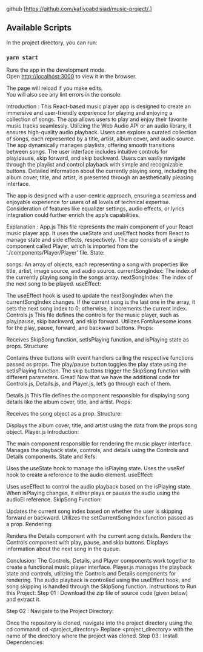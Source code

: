 github
 [https://github.com/kafiyoabdisiad/music-project/.]

## Available Scripts

In the project directory, you can run:

### `yarn start`

Runs the app in the development mode.\
Open [http://localhost:3000](http://localhost:3000) to view it in the browser.

The page will reload if you make edits.\
You will also see any lint errors in the console.





Introduction :
This React-based music player app is designed to create an immersive and user-friendly experience for playing and enjoying a collection of songs. The app allows users to play and enjoy their favorite music tracks seamlessly. Utilizing the Web Audio API or an audio library, it ensures high-quality audio playback. Users can explore a curated collection of songs, each represented by a title, artist, album cover, and audio source. The app dynamically manages playlists, offering smooth transitions between songs. The user interface includes intuitive controls for play/pause, skip forward, and skip backward. Users can easily navigate through the playlist and control playback with simple and recognizable buttons. Detailed information about the currently playing song, including the album cover, title, and artist, is presented through an aesthetically pleasing interface. 

The app is designed with a user-centric approach, ensuring a seamless and enjoyable experience for users of all levels of technical expertise. Consideration of features like equalizer settings, audio effects, or lyrics integration could further enrich the app’s capabilities.

Explanation :
App.js
This file represents the main component of your React music player app.
It uses the useState and useEffect hooks from React to manage state and side effects, respectively.
The app consists of a single component called Player, which is imported from the ‘./components/Player/Player’ file.
State:

songs: An array of objects, each representing a song with properties like title, artist, image source, and audio source.
currentSongIndex: The index of the currently playing song in the songs array.
nextSongIndex: The index of the next song to be played.
useEffect:

The useEffect hook is used to update the nextSongIndex when the currentSongIndex changes.
If the current song is the last one in the array, it sets the next song index to 0; otherwise, it increments the current index.
Controls.js
This file defines the controls for the music player, such as play/pause, skip backward, and skip forward.
Utilizes FontAwesome icons for the play, pause, forward, and backward buttons.
Props:

Receives SkipSong function, setIsPlaying function, and isPlaying state as props.
Structure:

Contains three buttons with event handlers calling the respective functions passed as props.
The play/pause button toggles the play state using the setIsPlaying function.
The skip buttons trigger the SkipSong function with different parameters.
Great! Now that we have the additional code for Controls.js, Details.js, and Player.js, let’s go through each of them.

Details.js
This file defines the component responsible for displaying song details like the album cover, title, and artist.
Props:

Receives the song object as a prop.
Structure:

Displays the album cover, title, and artist using the data from the props.song object.
Player.js
Introduction:

The main component responsible for rendering the music player interface.
Manages the playback state, controls, and details using the Controls and Details components.
State and Refs:

Uses the useState hook to manage the isPlaying state.
Uses the useRef hook to create a reference to the audio element.
useEffect:

Uses useEffect to control the audio playback based on the isPlaying state.
When isPlaying changes, it either plays or pauses the audio using the audioEl reference.
SkipSong Function:

Updates the current song index based on whether the user is skipping forward or backward.
Utilizes the setCurrentSongIndex function passed as a prop.
Rendering:

Renders the Details component with the current song details.
Renders the Controls component with play, pause, and skip buttons.
Displays information about the next song in the queue.
 

Conclusion:
The Controls, Details, and Player components work together to create a functional music player interface.
Player.js manages the playback state and controls, utilizing the Controls and Details components for rendering.
The audio playback is controlled using the useEffect hook, and song skipping is handled through the SkipSong function.
Instructions to Run this Project:
Step 01 : Download the zip file of source code (given below) and extract it.

Step 02 : Navigate to the Project Directory:

Once the repository is cloned, navigate into the project directory using the cd command: cd <project_directory>
Replace <project_directory> with the name of the directory where the project was cloned.
Step 03 : Install Dependencies:







